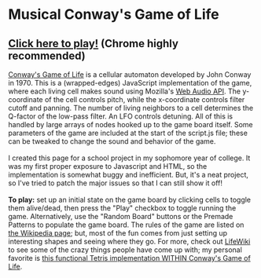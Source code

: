 <h1>Musical Conway's Game of Life</h1>
<h2><a href="https://kestrel280.github.io/Musical_Conways_Game_of_Life/page.html">Click here to play!</a> (Chrome highly recommended)</h2>
<p>
<a href="https://en.wikipedia.org/wiki/Conway%27s_Game_of_Life">Conway's Game of Life</a> is a cellular automaton developed by John Conway in 1970. This is a (wrapped-edges) JavaScript implementation of the game, where each living cell makes sound using Mozilla's <a href="https://developer.mozilla.org/en-US/docs/Web/API/Web_Audio_API">Web Audio API</a>. The y-coordinate of the cell controls pitch, while the x-coordinate controls filter cutoff and panning. The number of living neighbors to a cell determines the Q-factor of the low-pass filter. An LFO controls detuning. All of this is handled by large arrays of nodes hooked up to the game board itself. Some parameters of the game are included at the start of the script.js file; these can be tweaked to change the sound and behavior of the game.
<br /> <br />
I created this page for a school project in my sophomore year of college. It was my first proper exposure to Javascript and HTML, so the implementation is somewhat buggy and inefficient. But, it's a neat project, so I've tried to patch the major issues so that I can still show it off!
<br /> <br />
<strong>To play:</strong> set up an initial state on the game board by clicking cells to toggle them alive/dead, then press the "Play" checkbox to toggle running the game. Alternatively, use the "Random Board" buttons or the Premade Patterns to populate the game board. The rules of the game are listed on <a href="https://en.wikipedia.org/wiki/Conway%27s_Game_of_Life">the Wikipedia page</a>; but, most of the fun comes from just setting up interesting shapes and seeing where they go. For more, check out <a href="http://www.conwaylife.com/wiki/Main_Page">LifeWiki</a> to see some of the crazy things people have come up with; my personal favorite is <a href="https://codegolf.stackexchange.com/questions/11880/build-a-working-game-of-tetris-in-conways-game-of-life">this functional Tetris implementation WITHIN Conway's Game of Life</a>.
</p>
